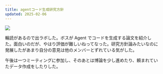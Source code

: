 ```yaml
---
title: agentコード生成研究方針
updated: 2025-02-06
---
```

![](https://i.imgur.com/RpF9zAA.jpeg)

輪読があるので出ラボした。ボスが Agent でコードを生成する論文を紹介した。面白いのだが、やはり評価が難しいねってなった。研究方針論みたいなのに発展したがあまり自分の意見は他のメンバーとずれている気がした。

午後は一つミーティングに参加し、そのあとは博論を少し進めたり、頼まれていたデータ作成をしたりした。